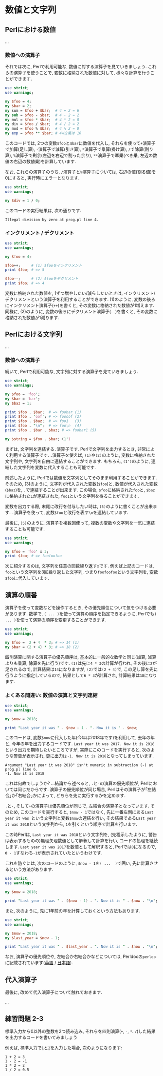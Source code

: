 # 数値と文字列

## Perlにおける数値

...

### 数値への演算子

それでは次に, Perlで利用可能な, 数値に対する演算子を見ていきましょう.
これらの演算子を使うことで, 変数に格納された数値に対して, 様々な計算を行うことができます.

```perl
use strict;
use warnings;

my $foo = 4;
my $bar = 2;
my sum = $foo + $bar;  # 4 + 2 = 6
my sub = $foo - $bar;  # 4 - 2 = 2
my mul = $foo * $bar;  # 4 * 2 = 8
my div = $foo / $bar;  # 4 / 2 = 2
my mod = $foo % $bar;  # 4 % 2 = 0
my exp = $foo ** $bar; # 4の2乗は 16
```

このコードでは, 2つの変数`$foo`と`$bar`に数値を代入し, それらを使って`+`演算子で加算(足し算), `-`演算子で減算(引き算), `*`演算子で乗算(掛け算), `/`で除算(割り算), `%`演算子で剰余(左辺を右辺で割った余り), `**`演算子で冪乗(べき乗, 左辺の数値の右辺の数値乗)を計算しています.

なお, これらの演算子のうち, `/`演算子と`%`演算子については, 右辺の値(割る値)を0にすると, 実行時にエラーとなります.

```perl
use strict;
use warnings;

my $div = 1 / 0;
```

このコードの実行結果は, 次の通りです.

```
Illegal division by zero at prog.pl line 4.
```

### インクリメント / デクリメント

```perl
use strict;
use warnings;

my $foo = 4;

$foo++;     # (1) $fooをインクリメント
print $foo; # => 5

$foo--;     # (2) $fooをデクリメント
print $foo; # => 4
```

変数に格納された数値を, 1ずつ増やしたい/減らしたいときは, インクリメント/デクリメントという演算子を利用することができます.
(1)のように, 変数の後ろにインクリメント演算子(`++`)を書くと, その変数に格納された数値が1増えます.
同様に, (2)のように, 変数の後ろにデクリメント演算子(`--`)を書くと, その変数に格納された数値が1減ります.

## Perlにおける文字列

...

### 数値への演算子

続いて, Perlで利用可能な, 文字列に対する演算子を見ていきましょう.

```perl
use strict;
use warnings;

my $foo = 'foo';
my $bar = 'bar';
my $baz = 1;

print $foo . $bar;  # => foobar (1)
print $foo . 'oof'; # => foooof (2)
print $foo . $baz;  # => foo1   (3)
print $foo . "\n";  # => foo\n  (4)
print $foo . $bar . $baz; # => foobar1 (5)

my $string = $foo . $bar; (1')
```

まずは, 文字列を連結する`.`演算子です. Perlで文字列を出力するとき, 非常によく利用する演算子です.
`.`演算子を使えば,  `(1)`や`(2)`のように, 変数に格納された文字列や, 文字列を自由に連結することができます.
もちろん, `(1')`のように, 連結した文字列を変数に代入することも可能です.

前述したように, Perlでは数値を文字列としてそのまま利用することができます. そのため, (3)のように, 文字列が代入された変数(`$foo`)と, 数値が代入された変数(`$baz`)を, `.`で連結することが出来ます. この場合, `$foo`に格納された`foo`と, `$baz`に格納された`1`が連結された, `foo1`という文字列を得ることができます.

変数を出力する際, 末尾に改行を付与したい時は, `(5)`のように書くことが出来ます. `.`演算子を使って, 変数`$foo`と改行を表す`\n`を連結しています.

最後に, `(5)`のように`.`演算子を複数回使って, 複数の変数や文字列を一気に連結することも可能です.


```perl
use strict;
use warnings;

my $foo = 'foo' x 3;
print $foo; # => foofoofoo
```

次に紹介するのは, 文字列を任意の回数繰り返す`x`です.
例えば上記のコードは, `foo`という文字列を3回繰り返した文字列, つまり`foofoofoo`という文字列を, 変数`$foo`に代入しています. 

## 演算の順番

演算子を使って変数などを操作するとき, その優先順位について気をつける必要があります.
数学で, `( ... )`を使って演算の順序を指定できるように, Perlでも`( ... )`を使って演算の順序を変更することができます.

```perl
use strict;
use warnings;

my $foo =  2 + 4  * 3; # => 14 (1)
my $bar = (2 + 4) * 3; # => 18 (2)
```

四則演算に関する演算子の優先順序は, 基本的に一般的な数学と同じ(加算, 減算よりも乗算, 除算を先に行う)です.
`(1)`は先に`4 * 3`の計算が行われ, その後に`2`が足されるので, 計算結果は`14`になりますが, `(2)`では`(2 + 4)`で, この足し算を先に行うように指定しているので, 結果として`6 * 3`が計算され, 計算結果は`18`になります.

### よくある間違い: 数値の演算と文字列連結

```perl
use strict;
use warnings;

my $now = 2018;

print "Last year it was " . $now - 1 . ". Now it is " . $now; 
```

このコードは, 変数`$now`に代入した年(今年は2018年です)を利用して, 去年の年と, 今年の年を出力するコードです.
`Last year it was 2017. Now it is 2018`という出力を期待したいところですが, 実際にこのコードを実行すると, 次のような警告が表示され, 更に出力は`-1. Now it is 2018`となってしまっています.

```
Argument "Last year it was 2018" isn't numeric in subtraction (-) at prog.pl line 6.
-1. Now it is 2018
```

これは何故でしょうか? ...結論から述べると, `.`と`-`の演算の優先順位が, Perlにおいては同じだからです.
演算子の優先順位が同じ場合, Perlはその演算子が｢左結合｣か｢右結合｣かによって, どちらを先に実行するかを定めます.

`.`と`-`, そして`+`の演算子は優先順位が同じで, 左結合の演算子となっています.
そのため, このコードを実行すると,  `$now - 1`ではなく, 先に一番左側にある`Last year it was `という文字列と変数`$now`の連結を行い, その結果である`Last year it was 2018`という文字列から, `1`を引くという順序で計算を行います.

この時Perlは, `Last year it was 2018`という文字列を, (先程示したように, 警告は表示するものの)無理矢理数値として解釈して計算を行い, コードの処理を継続します.
`Last year it was 2017`を数値として解釈すると, Perlでは`0`になるので, `0 - 1`すなわち`-1`が表示されていたというわけです.

これを防ぐには, 次のコードのように, `$now - 1`を`( ...  )`で囲い, 先に計算させるという方法があります.

```perl
use strict;
use warnings;

my $now = 2018;

print "Last year it was " . ($now - 1) . ". Now it is " . $now . "\n"; 
```

また, 次のように, 先に1年前の年を計算しておくという方法もあります.

```perl
use strict;
use warnings;

my $now = 2018;
my $last_year = $now - 1;

print "Last year it was " . $last_year . ". Now it is " . $now . "\n"; 
```

なお, 演算子の優先順位や, 左結合か右結合かなどについては, Perldocの`perlop`に記載されています([英語](http://search.cpan.org/~shay/perl-5.26.1/pod/perlop.pod) / [日本語](http://perldoc.jp/docs/perl/5.22.1/perlop.pod)).

## 代入演算子

最後に, 改めて代入演算子について触れておきます.

...

## 練習問題 2-3

標準入力から0以外の整数を2つ読み込み, それらを四則演算(`+`, `-`, `*`. `/`)した結果を出力するコードを書いてみましょう

例えば, 標準入力で`1`と`2`を入力した場合, 次のようになります:

```
1 + 2 = 3
1 - 2 = -1
1 * 2 = 2
1 / 2 = 0.5
```
